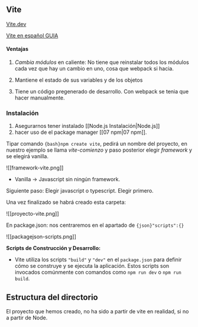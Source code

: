 
## Vite

[Vite.dev](https://vitejs.dev)

[Vite en español GUIA](https://es.vitejs.dev/guide/why.html)

#### Ventajas

1. _Cambia módulos_ en caliente: No tiene que reinstalar todos los módulos cada vez que hay un cambio en uno, cosa que webpack si hacia.

2. Mantiene el estado de sus variables y de los objetos

3. Tiene un código pregenerado de desarrollo. Con webpack se tenia que hacer manualmente.

### Instalación

1. Asegurarnos tener instalado [[Node.js Instalación|Node.js]]
2. hacer uso de el package manager [[07 npm|07 npm]].

Tipar comando `{bash}npm create vite`, pedirá un nombre del proyecto, en nuestro ejemplo se llama _vite-comienzo_ y paso posterior elegir _framework_ y se elegirá vanilla.

![[framework-vite.png]]

 
- Vanilla -> Javascript sin ningún framework.

Siguiente paso: Elegir javascript o typescript. Elegir primero.

Una vez finalizado se habrá creado esta carpeta:

![[proyecto-vite.png]]

En package.json: nos centraremos en el apartado de `{json}"scripts":{}`

![[packagejson-scripts.png]]


**Scripts de Construcción y Desarrollo:**

- Vite utiliza los scripts `"build"` y `"dev"` en el `package.json` para definir cómo se construye y se ejecuta la aplicación. Estos scripts son invocados comúnmente con comandos como `npm run dev` o `npm run build`.

## Estructura del directorio

El proyecto que hemos creado, no ha sido a partir de vite en realidad, si no a partir de Node.




